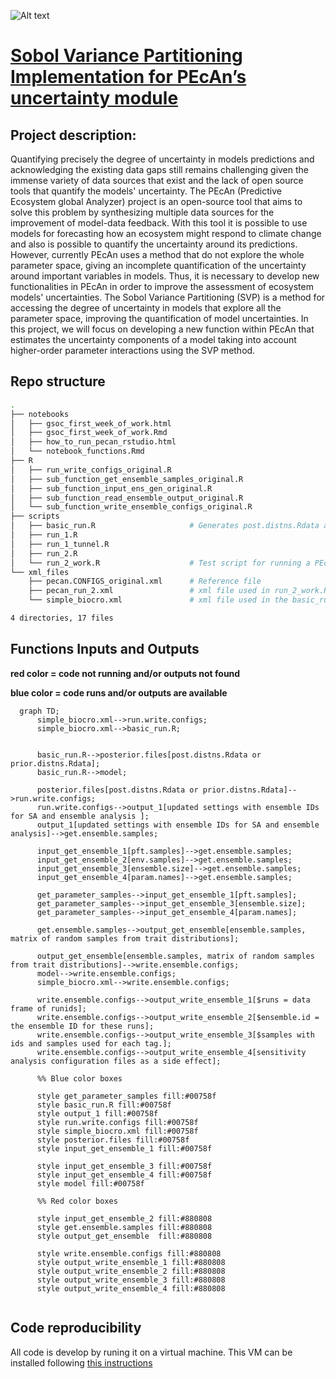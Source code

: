 
![Alt text](./gsoc_logo_2.png "Optional title ")

# [Sobol Variance Partitioning Implementation for PEcAn’s uncertainty module](https://summerofcode.withgoogle.com/programs/2022/projects/FzRn47Nh)

## Project description:

Quantifying precisely the degree of uncertainty in models predictions and acknowledging the existing data gaps still remains challenging given the immense variety of data sources that exist and the lack of open source tools that quantify the models' uncertainty. The PEcAn (Predictive Ecosystem global Analyzer) project is an open-source tool that aims to solve this problem by synthesizing multiple data sources for the improvement of model-data feedback. With this tool it is possible to use models for forecasting how an ecosystem might respond to climate change and also is possible to quantify the uncertainty around its predictions. However, currently PEcAn uses a method that do not explore the whole parameter space, giving an incomplete quantification of the uncertainty around important variables in models. Thus, it is necessary to develop new functionalities in PEcAn in order to improve the assessment of ecosystem models' uncertainties. The Sobol Variance Partitioning (SVP) is a method for accessing the degree of uncertainty in models that explore all the parameter space, improving the quantification of model uncertainties. In this project, we will focus on developing a new function within PEcAn that estimates the uncertainty components of a model taking into account higher-order parameter interactions using the SVP method.


## Repo structure

```bash
.
├── notebooks
│   ├── gsoc_first_week_of_work.html
│   ├── gsoc_first_week_of_work.Rmd
│   ├── how_to_run_pecan_rstudio.html
│   └── notebook_functions.Rmd
├── R
│   ├── run_write_configs_original.R
│   ├── sub_function_get_ensemble_samples_original.R
│   ├── sub_function_input_ens_gen_original.R
│   ├── sub_function_read_ensemble_output_original.R
│   └── sub_function_write_ensemble_configs_original.R
├── scripts
│   ├── basic_run.R                     # Generates post.distns.Rdata and prior.distns.Rdata needed in the run.write.configs function
│   ├── run_1.R
│   ├── run_1_tunnel.R
│   ├── run_2.R
│   └── run_2_work.R                    # Test script for running a PEcAn model
└── xml_files
    ├── pecan.CONFIGS_original.xml      # Reference file
    ├── pecan_run_2.xml                 # xml file used in run_2_work.R
    └── simple_biocro.xml               # xml file used in the basic_run.R

4 directories, 17 files

```

## Functions Inputs and Outputs 

__red color = code not running and/or outputs not found__

__blue color = code runs and/or outputs are available__

```mermaid
  graph TD;
      simple_biocro.xml-->run.write.configs;
      simple_biocro.xml-->basic_run.R;
      
      
      basic_run.R-->posterior.files[post.distns.Rdata or prior.distns.Rdata];
      basic_run.R-->model;
      
      posterior.files[post.distns.Rdata or prior.distns.Rdata]-->run.write.configs;
      run.write.configs-->output_1[updated settings with ensemble IDs for SA and ensemble analysis ];
      output_1[updated settings with ensemble IDs for SA and ensemble analysis]-->get.ensemble.samples;
      
      input_get_ensemble_1[pft.samples]-->get.ensemble.samples;
      input_get_ensemble_2[env.samples]-->get.ensemble.samples;
      input_get_ensemble_3[ensemble.size]-->get.ensemble.samples;
      input_get_ensemble_4[param.names]-->get.ensemble.samples;
      
      get_parameter_samples-->input_get_ensemble_1[pft.samples];  
      get_parameter_samples-->input_get_ensemble_3[ensemble.size];
      get_parameter_samples-->input_get_ensemble_4[param.names];
      
      get.ensemble.samples-->output_get_ensemble[ensemble.samples, matrix of random samples from trait distributions];
      
      output_get_ensemble[ensemble.samples, matrix of random samples from trait distributions]-->write.ensemble.configs;
      model-->write.ensemble.configs;
      simple_biocro.xml-->write.ensemble.configs;
      
      write.ensemble.configs-->output_write_ensemble_1[$runs = data frame of runids];
      write.ensemble.configs-->output_write_ensemble_2[$ensemble.id = the ensemble ID for these runs];
      write.ensemble.configs-->output_write_ensemble_3[$samples with ids and samples used for each tag.];
      write.ensemble.configs-->output_write_ensemble_4[sensitivity analysis configuration files as a side effect];
      
      %% Blue color boxes
      
      style get_parameter_samples fill:#00758f
      style basic_run.R fill:#00758f
      style output_1 fill:#00758f
      style run.write.configs fill:#00758f
      style simple_biocro.xml fill:#00758f
      style posterior.files fill:#00758f
      style input_get_ensemble_1 fill:#00758f
      
      style input_get_ensemble_3 fill:#00758f
      style input_get_ensemble_4 fill:#00758f
      style model fill:#00758f 
      
      %% Red color boxes  
      
      style input_get_ensemble_2 fill:#880808
      style get.ensemble.samples fill:#880808
      style output_get_ensemble  fill:#880808 
      
      style write.ensemble.configs fill:#880808
      style output_write_ensemble_1 fill:#880808
      style output_write_ensemble_2 fill:#880808
      style output_write_ensemble_3 fill:#880808
      style output_write_ensemble_4 fill:#880808
      
```

## Code reproducibility

All code is develop by runing it on a virtual machine. This VM can be installed following [this instructions](https://pecanproject.github.io/pecan-documentation/master/install-vm.html#install-vm)







